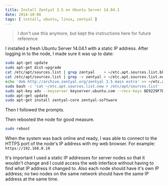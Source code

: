 ```yaml
---
title: Install Zentyal 3.5 on Ubuntu Server 14.04.1
date: 2014-10-06
tags: [ install, ubuntu, linux, zentyal ]
---
```


> I don't use this anymore, but kept the instructions here for future reference

I installed a fresh Ubuntu Server 14.04.1 with a static IP address. After logging in to the node, I made sure it was up to date:

```sh
sudo apt-get update
sudo apt-get dist-upgrade
cat /etc/apt/sources.list | grep zentyal    > ~/etc.apt.sources.list.bkp
cat /etc/apt/sources.list | grep -v zentyal > ~/etc.apt.sources.list.new
echo 'deb http://archive.zentyal.org/zentyal 3.5 main extra' >> ~/etc.apt.sources.list.new
sudo bash -c 'cat ~/etc.apt.sources.list.new > /etc/apt/sources.list'
sudo apt-key adv --keyserver keyserver.ubuntu.com --recv-keys 8E9229F7E23F4777
sudo apt-get update
sudo apt-get install zentyal-core zentyal-software
```

Then I followed the prompts.

Then rebooted the node for good measure.

```sh
sudo reboot
```

When the system was back online and ready, I was able to connect to the HTTPS port of the node's IP address with my web browser. For example: `https://192.168.0.10`

It's important I used a static IP addresses for server nodes so that it wouldn't change and I could access the web interface without having to find what IP address it changed to. Also each node should have it's own IP address; no two nodes on the same network should have the same IP address at the same time.
